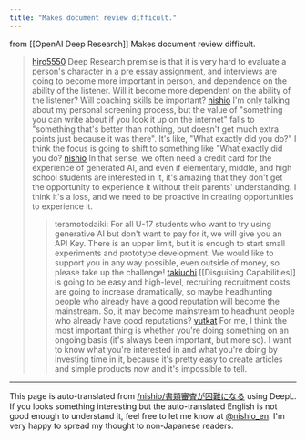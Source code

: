 ```yaml
---
title: "Makes document review difficult."
---
```


from [[OpenAI Deep Research]]
Makes document review difficult.
> [hiro5550](https://x.com/hiro5550/status/1886832576117264538) Deep Research premise is that it is very hard to evaluate a person's character in a pre essay assignment, and interviews are going to become more important in person, and dependence on the ability of the listener. Will it become more dependent on the ability of the listener?
>  Will coaching skills be important?
> [nishio](https://x.com/nishio/status/1886945890252071226) I'm only talking about my personal screening process, but the value of "something you can write about if you look it up on the internet" falls to "something that's better than nothing, but doesn't get much extra points just because it was there". It's like, "What exactly did you do?" I think the focus is going to shift to something like "What exactly did you do?
> [nishio](https://x.com/nishio/status/1886946540553670875) In that sense, we often need a credit card for the experience of generated AI, and even if elementary, middle, and high school students are interested in it, it's amazing that they don't get the opportunity to experience it without their parents' understanding. I think it's a loss, and we need to be proactive in creating opportunities to experience it.
>  >teramotodaiki: For all U-17 students who want to try using generative AI but don't want to pay for it, we will give you an API Key. There is an upper limit, but it is enough to start small experiments and prototype development.
>  We would like to support you in any way possible, even outside of money, so please take up the challenge!
> [takiuchi](https://x.com/takiuchi/status/1886946919177707817) [[Disguising Capabilities]] is going to be easy and high-level, recruiting recruitment costs are going to increase dramatically, so maybe headhunting people who already have a good reputation will become the mainstream. So, it may become mainstream to headhunt people who already have good reputations?
> [yutkat](https://x.com/yutkat/status/1886974733717266527) For me, I think the most important thing is whether you're doing something on an ongoing basis (it's always been important, but more so).
>  I want to know what you're interested in and what you're doing by investing time in it, because it's pretty easy to create articles and simple products now and it's impossible to tell.


---
This page is auto-translated from [/nishio/書類審査が困難になる](https://scrapbox.io/nishio/書類審査が困難になる) using DeepL. If you looks something interesting but the auto-translated English is not good enough to understand it, feel free to let me know at [@nishio_en](https://twitter.com/nishio_en). I'm very happy to spread my thought to non-Japanese readers.